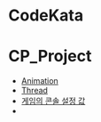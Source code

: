 # CodeKata

# CP_Project

- [Animation](/Unreal/Project/CP_Project(TPP_ShootingGame)/1_Animation.md)
- [Thread](/Unreal/Feature/Thread.md)
- [게임의 콘솔 설정 값](/Unreal/Feature/Data_Driven_CVars(DDCVars).md)
- 